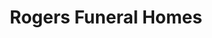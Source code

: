 ---
title: "Rogers Funeral Homes"
url: /new-lebanon/rogers-funeral-homes/
shop: funeral directors
---
